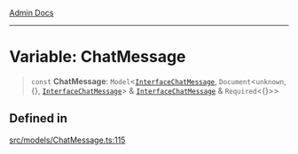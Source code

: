 [Admin Docs](/)

***

# Variable: ChatMessage

> `const` **ChatMessage**: `Model`\<[`InterfaceChatMessage`](../interfaces/InterfaceChatMessage.md), `Document`\<`unknown`, \{\}, [`InterfaceChatMessage`](../interfaces/InterfaceChatMessage.md)\> & [`InterfaceChatMessage`](../interfaces/InterfaceChatMessage.md) & `Required`\<\{\}\>\>

## Defined in

[src/models/ChatMessage.ts:115](https://github.com/Suyash878/talawa-api/blob/cfd688207611ba245c99edd8dbaccb2cdbf6a043/src/models/ChatMessage.ts#L115)
